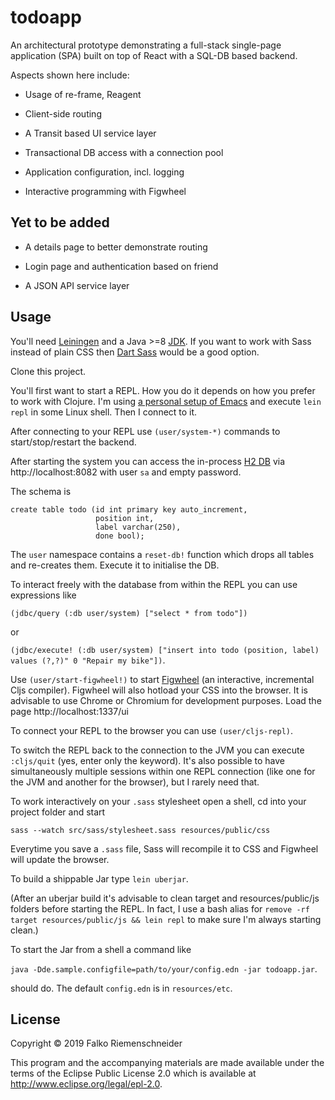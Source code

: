 # todoapp

An architectural prototype demonstrating a full-stack single-page
application (SPA) built on top of React with a SQL-DB based backend.

Aspects shown here include:

* Usage of re-frame, Reagent

* Client-side routing

* A Transit based UI service layer

* Transactional DB access with a connection pool

* Application configuration, incl. logging

* Interactive programming with Figwheel


## Yet to be added

* A details page to better demonstrate routing

* Login page and authentication based on friend

* A JSON API service layer


## Usage

You'll need [Leiningen](https://leiningen.org) and a Java >=8
[JDK](https://openjdk.java.net/projects/jdk8/). If you want to work
with Sass instead of plain CSS then [Dart
Sass](https://sass-lang.com/dart-sass) would be a good option.

Clone this project.

You'll first want to start a REPL. How you do it depends on how you
prefer to work with Clojure. I'm using [a personal setup of
Emacs](https://github.com/friemen/emacsd) and execute `lein repl` in
some Linux shell.  Then I connect to it.

After connecting to your REPL use `(user/system-*)` commands to
start/stop/restart the backend.

After starting the system you can access the in-process [H2
DB](https://www.h2database.com)  via http://localhost:8082 with user
`sa` and empty password.

The schema is

```
create table todo (id int primary key auto_increment,
                   position int,
                   label varchar(250),
                   done bool);
```


The `user` namespace contains a `reset-db!` function which drops all
tables and re-creates them. Execute it to initialise the DB.

To interact freely with the database from within the REPL you can use
expressions like

`(jdbc/query (:db user/system) ["select * from todo"])`

or

`(jdbc/execute! (:db user/system) ["insert into todo (position, label) values (?,?)" 0 "Repair my bike"])`.


Use `(user/start-figwheel!)` to start
[Figwheel](https://github.com/bhauman/lein-figwheel) (an interactive,
incremental Cljs compiler). Figwheel will also hotload your CSS into
the browser. It is advisable to use Chrome or Chromium for development
purposes. Load the page http://localhost:1337/ui

To connect your REPL to the browser you can use `(user/cljs-repl)`.

To switch the REPL back to the connection to the JVM you can execute
`:cljs/quit` (yes, enter only the keyword). It's also possible to have
simultaneously multiple sessions within one REPL connection (like one
for the JVM and another for the browser), but I rarely need that.

To work interactively on your `.sass` stylesheet open a shell, cd into
your project folder and start

`sass --watch src/sass/stylesheet.sass resources/public/css`

Everytime you save a `.sass` file, Sass will recompile it to CSS and
Figwheel will update the browser.


To build a shippable Jar type `lein uberjar`.

(After an uberjar build it's advisable to clean target and
resources/public/js folders before starting the REPL. In fact, I use
a bash alias for `remove -rf target resources/public/js && lein repl` to
make sure I'm always starting clean.)


To start the Jar from a shell a command like

`java -Dde.sample.configfile=path/to/your/config.edn -jar todoapp.jar`.

should do. The default `config.edn` is in `resources/etc`.


## License

Copyright © 2019 Falko Riemenschneider

This program and the accompanying materials are made available under the
terms of the Eclipse Public License 2.0 which is available at
http://www.eclipse.org/legal/epl-2.0.
